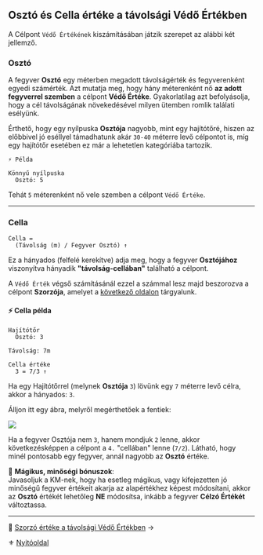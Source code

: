 ## Osztó és Cella értéke a távolsági Védő Értékben

A Célpont `Védő Értékének` kiszámításában játzik szerepet az alábbi két jellemző.

### Osztó

A fegyver **Osztó** egy méterben megadott távolságérték és fegyverenként egyedi számérték. Azt mutatja meg, hogy hány méterenként nő **az adott fegyverrel szemben** a célpont **Védő Értéke**. Gyakorlatilag azt befolyásolja, hogy a cél távolságának növekedésével milyen ütemben romlik találati esélyünk.

Érthető, hogy egy nyílpuska **Osztója** nagyobb, mint egy hajítótőré, hiszen az előbbivel jó eséllyel támadhatunk akár `30-40` méterre levő célpontot is, míg egy hajítótőr esetében ez már a lehetetlen kategóriába tartozik.

```
⚡ Példa

Könnyű nyílpuska
  Osztó: 5
```

Tehát `5` méterenként nő vele szemben a célpont `Védő Értéke`.

---
### Cella

```
Cella =
  (Távolság (m) / Fegyver Osztó) ↑
```

Ez a hányados (felfelé kerekítve) adja meg, hogy a fegyver **Osztójához** viszonyítva hányadik **"távolság-cellában"** található a célpont.

A `Védő Érték` végső számításánál ezzel a számmal lesz majd beszorozva a célpont **Szorzója**, amelyet a [következő oldalon](073_tavharc_ve_szorzo.md) tárgyalunk.

#### ⚡ Cella példa

```
Hajítótőr
  Osztó: 3

Távolság: 7m

Cella értéke
  3 = 7/3 ↑
```

Ha egy Hajítótőrrel (melynek **Osztója** `3`) lövünk egy `7` méterre levő célra, akkor a hányados: `3`.

Álljon itt egy ábra, melyről megérthetőek a fentiek:

![](images/06_cellaszam.png)

Ha a fegyver Osztója nem `3`, hanem mondjuk `2` lenne, akkor következésképpen a célpont a `4.` "cellában" lenne (`7/2`). Látható, hogy minél pontosabb egy fegyver, annál nagyobb az **Osztó** értéke.

🔆 **Mágikus, minőségi bónuszok**:\
Javasoljuk a KM-nek, hogy ha esetleg mágikus, vagy kifejezetten jó minőségű fegyver értékeit akarja az alapértékhez képest módosítani, akkor az **Osztó** értékét lehetőleg **NE** módosítsa, inkább a fegyver **Célzó Értékét** változtassa.

---

🔗 [Szorzó értéke a távolsági Védő Értékben](073_tavharc_ve_szorzo.md) →

⚜️ [Nyitóoldal](start.md#7-t%C3%A1vols%C3%A1gi-harcrendszer-)
